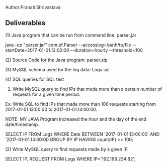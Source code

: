 Author:Pranati Shrivastava

Deliverables
------------

(1) Java program that can be run from command line: parser.jar
	

java -cp "parser.jar" com.ef.Parser --accesslog=/path/to/file --startDate=2017-01-01.13:00:00 --duration=hourly --threshold=100 


(2) Source Code for the Java program: parser.zip


(3) MySQL schema used for the log data: Logs.sql


(4) SQL queries for SQL test


1) Write MySQL query to find IPs that mode more than a certain number of requests for a given time period.

 Ex: Write SQL to find IPs that made more than 100 requests starting from 2017-01-01.13:00:00 to 2017-01-01.14:00:00.

NOTE: MY JAVA Program increased the hour and the day of the end date/timestamp.

SELECT IP FROM Logs 
WHERE Date BETWEEN '2017-01-01.13:00:00' AND '2017-01-01.14:00:00 
GROUP BY IP 
HAVING count(IP) >= 100;
   

(2) Write MySQL query to find requests made by a given IP.

SELECT IP, REQUEST FROM Logs 
WHERE IP='192.168.234.82';




